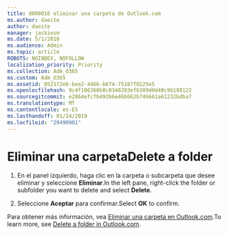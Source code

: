```yaml
---
title: 8000016 eliminar una carpeta de Outlook.com
ms.author: daeite
author: daeite
manager: jackiesm
ms.date: 5/1/2018
ms.audience: Admin
ms.topic: article
ROBOTS: NOINDEX, NOFOLLOW
localization_priority: Priority
ms.collection: Adm_O365
ms.custom: Adm_O365
ms.assetid: 052172e6-bee2-4466-b674-75187f0225e5
ms.openlocfilehash: 9c4f106360b8c0348293ef6309d0d48c9b188122
ms.sourcegitcommit: e2864efcfb493b6e46b662b746661a61232bdba7
ms.translationtype: MT
ms.contentlocale: es-ES
ms.lasthandoff: 01/24/2019
ms.locfileid: "29490901"
---
```

# <a name="delete-a-folder"></a><span data-ttu-id="d84a5-102">Eliminar una carpeta</span><span class="sxs-lookup"><span data-stu-id="d84a5-102">Delete a folder</span></span>

1. <span data-ttu-id="d84a5-103">En el panel izquierdo, haga clic en la carpeta o subcarpeta que desee eliminar y seleccione **Eliminar**.</span><span class="sxs-lookup"><span data-stu-id="d84a5-103">In the left pane, right-click the folder or subfolder you want to delete and select **Delete**.</span></span> 
    
2. <span data-ttu-id="d84a5-104">Seleccione **Aceptar** para confirmar.</span><span class="sxs-lookup"><span data-stu-id="d84a5-104">Select **OK** to confirm.</span></span> 
    
<span data-ttu-id="d84a5-105">Para obtener más información, vea [Eliminar una carpeta en Outlook.com](https://go.microsoft.com/fwlink/p/?linkid=873134).</span><span class="sxs-lookup"><span data-stu-id="d84a5-105">To learn more, see [Delete a folder in Outlook.com](https://go.microsoft.com/fwlink/p/?linkid=873134).</span></span>
  

